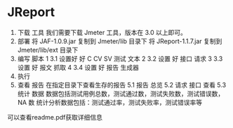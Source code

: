 # JReport
1. 下载 工具
我们需要下载 Jmeter 工具，版本在 3.0 以上即可。
2. 部署
将 JAF-1.0.9.jar 复制到 Jmeter/lib 目录下
将 JReport-1.1.7.jar 复制到 Jmeter/lib/ext 目录下
3. 编写 脚本
1 3.1  设置好 好 C CV SV  测试 文本
2 3.2  设置 好 接口 请求
3 3.3  设置 好 报文 抓取
4 3.4  设置 好 报告 生成器
4. 执行
5. 查看 报告
在指定目录下查看生存的报告
5.1 报告 总览
5.2 请求 接口 查看
5.3 统计 数据
数据包括测试用例总数，测试通过数，测试失败数，测试错误数，NA 数
统计分析数据包括：测试通过率，测试失败率，测试错误率等

可以查看readme.pdf获取详细信息
